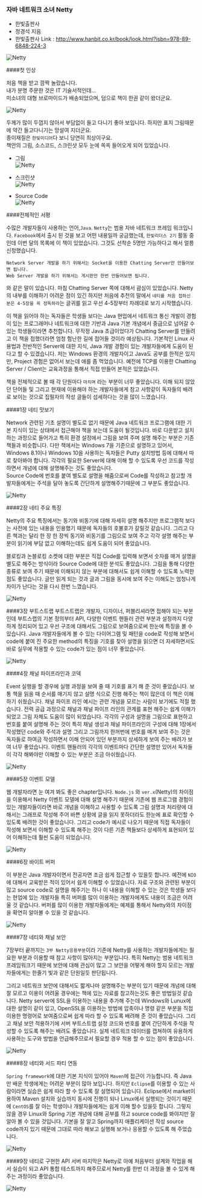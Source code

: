 ### 자바 네트워크 소녀 Netty
- 한빛출판사
- 정경석 지음
- 한빛출판사 Link : <http://www.hanbit.co.kr/book/look.html?isbn=978-89-6848-224-3>

 ![Netty](https://github.com/DevStarSJ/Study/blob/master/Blog/Review/Books/image/small.hanbit.netty.02.jpg?raw=true)  

####첫 인상

처음 책을 받고 깜짝 놀랐습니다.  
내가 분명 주문한 것은 IT 기술서적인데...  
미소녀의 대형 브로마이드가 배송되었으며, 덤으로 책이 한권 같이 왔더군요.  

![Netty](https://github.com/DevStarSJ/Study/blob/master/Blog/Review/Books/image/small.hanbit.netty.01.jpg?raw=true)  

두께가 많이 두껍지 않아서 부담없이 들고 다니기 좋아 보입니다. 하지만 표지 그림때문에 약간 들고다니기는 망설여 지더군요.  
종이재질은 `한빛미디어`다 보니 당연히 최상이구요.  
책안의 그림, 소스코드, 스크린샷 모두 눈에 쏙쏙 들어오게 되어 있었습니다.  

- 그림  
  ![Netty](https://github.com/DevStarSJ/Study/blob/master/Blog/Review/Books/image/small.hanbit.netty.03.jpg?raw=true)  

- 스크린샷  
  ![Netty](https://github.com/DevStarSJ/Study/blob/master/Blog/Review/Books/image/small.hanbit.netty.04.jpg?raw=true)  

- Source Code  
  ![Netty](https://github.com/DevStarSJ/Study/blob/master/Blog/Review/Books/image/small.hanbit.netty.05.jpg?raw=true)  

####전체적인 서평

수많은 개발자들이 사용하는 언어,`Java`. `Netty`는 범용 자바 네트워크 프레임 워크입니다. `Facebook`에서 출시 된 것을 보고 어떤 내용일까 궁금했는데, `한빛리더스 2기` 활동 중인데 이번 달의 목록에 이 책이 있었습니다. 그것도 선착순 5명만 가능하다고 해서 얼릉 신청했습니다.  
```
Network Server 개발을 하기 위해서는 Socket을 이용한 Chatting Server만 만들어보면 됩니다.
Web Server 개발을 하기 위해서는 게시판만 한번 만들어보면 됩니다.
```
와 같은 말이 있습니다. 마침 Chatting Server 쪽에 대해서 괌심이 있었습니다. Netty의 내부를 이해하기 어려운 점이 있긴 하지만 처음에 추천의 말에서 `네티를 처음 접하신 분은 4-5장을 꼭 정독하라`는 글귀를 읽고 우선 4-5장부터 차례대로 보기 시작했습니다.  

이 책을 읽어야 하는 독자들은 학생들 보다는 Java 현업에서 네트워크 통신 개발이 경험이 있는 프로그래머나 네트워크에 대한 기반과 Java 기본 개념에서 중급으로 넘어갈 수 있는 학생들이라면 추천합니다. 무작정 Java 초급이었다가 Chatting Server를 만들려고 이 책을 접했더라면 엄청 험난한 길에 접어들 것이라 예상됩니다. 기본적인 Linux 사용법과 전반적인 Server에 대한 지식, Java 개발 경험이 있는 개발자들에게 도움이 된다고 할 수 있겠습니다. 저는 Windows 환경의 개발자이고 Java도 공부를 한적은 있지만, Project 경험은 없어서 보는데 애를 좀 먹었습니다. 예전에 TCP를 이용한 Chatting Server / Client는 교육과정을 통해서 직접 만들어 본적은 있었습니다.  

책을 전체적으로 볼 때 각 단원마다 `마치며` 라는 부분이 너무 좋았습니다. 이해 되지 않았던 단어들 및 그리고 현재에 이용해야 하는 개발자들에게 참고 사항같이 독자들의 배려로 보이는 것으로 집필자의 작성 글들이 섬세하다는 것을 많이 느꼈습니다.  

####1장 네티 맛보기  

Network 관련된 기초 설명이 별도로 없기 때문에 Java 네트워크 프로그램에 대한 기본 지식이 있는 상태에서 접근해야 책을 보는데 도움이 될것입니다. 바로 다운받고 설치하는 과정으로 들어가고 특히 환경 설정에서 그림을 보여 주며 설명 해주는 부분은 기존 책들과 비슷합니다. 다만 책에서는 Windows 7을 기준으로 설명하고 있어서, Windows 8.1이나 Windows 10을 사용하는 독자들은 Putty 설치방법 등에 대해서 따로 찾아봐야 합니다. 각각의 필요한 Server에 대해 이해 할 수 있도록 우선 코드를 작성하면서 개념에 대해 설명해주는 것도 좋았습니다.  
Source Code에 번호를 붙여 별도로 설명을 해줌으로써 Code를 작성하고 참고할 개발자들에게는 주석을 달아 놓도록 간단하게 설명해주기때문에 그 부분도 좋았습니다.

![Netty](https://github.com/DevStarSJ/Study/blob/master/Blog/Review/Books/image/small.hanbit.netty.06.jpg?raw=true) 

####2장 네티 주요 특징

Netty의 주요 특징에서는 동기와 비동기에 대해 자세히 설명 해주지만 프로그램적 보다는 사전에 있는 내용을 인용했기 때문에 독자들의 호불호가 갈릴것 같습니다. 그리고 다른 책과는 달리 한 장 한 장씩 동기와 비동기를 그림으로 보여 주고 각각 설명 해주는 부분이 읽기에 부담 없고 이해하는데도 쉽게 도움이 되어 좋았습니다.  

블로킹과 논블로킹 소켓에 대한 부분은 직접 Code를 입력해 보면서 숫자를 매겨 설명을 별도로 해주는 방식이라 Source Code에 대한  분석도 좋았습니다. 그림을 통해 다양한 종류로 보여 주기 때문에 이해되지 않는 부분에 대해서도 쉽게 이해할 수 있도록 노력한 점도 좋았습니다. 글만 읽게 되는 것과 글과 그림을 동시에 보여 주는 이해도는 엄청나게 차이가 난다는 것을 다시 한번 느꼈습니다.  

![Netty](https://github.com/DevStarSJ/Study/blob/master/Blog/Review/Books/image/small.hanbit.netty.07.jpg?raw=true) 

####3장 부트스트랩 
부트스트랩은 개발자, 디자이너, 퍼블리셔라면 접해야 되는 부분인데 부트스랩의 기본 정의부터 API, 다양한 이벤트 핸들러 관련 부분과 설정까지 다양하게 정리되어 있고 우선 구조에 대해서도 그림으로 보여줌으로써 한눈에 특징을 볼 수 있습니다. Java 개발자들에게 볼 수 있는 다이어그램 및 패턴을 code로 작성해 보면서 code에 붙여 진 주요한 method의 특징을 기호를 찾아 설명을 읽으면 더 자세하면서도 바로 실무에 적용할 수 있는 code가 있는 점이 너무 좋았습니다.

![Netty](https://github.com/DevStarSJ/Study/blob/master/Blog/Review/Books/image/small.hanbit.netty.08.jpg?raw=true) 

####4장 채널 파이프라인과 코덱

Event 실행을 할 경우에 실행 과정을 보여 줄 때 기호를 표기 해 준 것이 좋았습니다. 보통 책을 읽을 때 순서를 매기지 않고 설명 식으로 진행 해주는 책이 많은데 이 책은 이해하기 쉬웠습니다. 채널 파이프 라인 예시는 관련 개념을 모르는 사람이 보기에도 적절 했습니다. 전력 공급 과정으로 채널과 채널 파이프 라인의 관계를 표현 해주는 쉽게 이해가 되었고 그림 자체도 도움이 많이 되었습니다. 각각의 구성과 설명을 그림으로 표현하고 번호를 붙여 설명해 주는 것이 특히 채널 생성과 채널 파이프라인의 구성에 대해 1장에서 작성했던 code와 주석과 설명 그리고 그림까지 한꺼번에 번호를 매겨 보여 주는 것은 독자들로 하여금 작성하면서 이해 안되어 있던 부분까지 상세하게 보여 주는 배려가 보여 너무 좋았습니다. 이벤트 핸들러의 각각의 이벤트마다 간단한 설명만 있어서 독자들이 각각 해봐야만 이해할 수 있는 부분은 조금 아쉬웠습니다.  

![Netty](https://github.com/DevStarSJ/Study/blob/master/Blog/Review/Books/image/small.hanbit.netty.09.jpg?raw=true) 

####5장 이벤트 모델  

 웹 개발자라면 눈 여겨 봐도 좋은 chapter입니다. `Node.js` 와 `ver.x`(Netty)의 차이점을 이용해서 Netty 이벤트 모델에 대해 설명 해주기 때문에 기존에 웹 프로그램 경험이 있는 개발자들이라면 바로 개념을 이해하고 사용할 수 있도록 그림 설명과 처리량에 대해서는 그래프로 작성해 주어 바쁜 상황에 글을 읽지 못하더라도 한눈에 표로 확인할 수 있도록 배려한 것이 좋았습니다. 그리고 code가 예시로 나오기 때문에 직접 독자들이 작성해 보면서 이해할 수 있도록 해주는 것이 다른 기존 책들보다 상세하게 표현되어 있어 이해하는데 훨씬 도움이 되었습니다.
 
![Netty](https://github.com/DevStarSJ/Study/blob/master/Blog/Review/Books/image/small.hanbit.netty.10.jpg?raw=true) 

####6장 바이트 버퍼  

이 부분은 Java 개발자이면서 전공자면 조금 쉽게 접근할 수 있을듯 합니다. 예전에 `NIO`에 대해서 교육받은 적이 있어서 쉽게 이해할 수 있었습니다. 자료 구조와 관련된 부분이 많고 source code로 설명을 해주기는 하나 이 내용을 이해할 수 있는 것은 학생들 보다는 현업에 있는 개발자들 특히 버퍼를 많이 이용하는 개발자에게도 내용이 조금은 어려울 것 같습니다. 버퍼를 많이 이용한 개발자들에게는 예제를 통해서 Netty와의 차이점을 확연히 알아볼 수 있을 것 같습니다.

![Netty](https://github.com/DevStarSJ/Study/blob/master/Blog/Review/Books/image/small.hanbit.netty.11.jpg?raw=true) 

####7장 네티와 채널 보안  

7장부터 끝까지는 `3부 Netty응용부분`이라 기존에 Netty를 사용하는 개발자들에게는 필요한 부분과 이용할 때 참고 사항이 많아지는 부분입니다. 특히 Netty는 범용 네트워크 프레임워크기 때문에 보안에 대해 관심이 많고 그 보안을 어떻게 해야 할지 모르는 개발자들에게는 한줄기 빛과 같은 단원일듯 판단됩니다.  

그리고 네트워크 보안에 대해서도 짧게나마 설명해주는 부분이 있기 때문에 개념에 대해 잘 모르고 이용이 어려울 경우에는 책에 있는 자료를 참고하는것도 좋은 방법일것 같습니다. Netty server에 SSL을 이용하는 내용을 추가해 주는데 Windows와 Lunux에 대한 설명이 같이 있고, OpenSSL을 이용하는 방법에 압축이나 명령 같은 부분을 직접 이용한 명령어로 보여줌으로써 쉽게 따라 할 수 있도록 배려해 준 것이 좋았습니다. 그리고 채널 보안 적용하기에 서버 부트스트랩 설정 코드와 번호를 붙여 간단하게 주석을 작성할 수 있도록 해주는 배려도 좋았습니다. 실제 네트워크 데이터를 캡쳐하여 유용하게 사용하는 도구와 방법을 언급해주므로서 필요할 경우 적용 할 수 있는 점이 좋았습니다.

![Netty](https://github.com/DevStarSJ/Study/blob/master/Blog/Review/Books/image/small.hanbit.netty.12.jpg?raw=true) 

####8장 네티와 서드 파티 연동  

`Spring framework`에 대한 기본 지식이 있어야 `Maven`에 접근이 가능합니다. 즉 Java만 배운 학생에게는 어려운 부분이 많아 보입니다. 하지만 `Eclipse`를 이용할 수 있는 사람이라면 실습은 쉽게 따라 할 수 있도록 잘 설명되어 있습니다. Eclipse에서  market이용하여 Maven 설치와 실습까지 동시에 진행이 되나 Linux에서 실행되는 것이기 때문에 `CentOS`를 잘 아는 학생이나  개발자들에게는 쉽게 이해 할수 있을듯 합니다. 그렇지 않을 경우 Linux와 Spring 기본 개념에 대해 공부를 하고 source code를 봐야지만 잘 알아 볼 수 있을 것입니다. 기본을 잘 알고 Spring까지 애플리케이션 작성 source code까지 있기 때문에 그대로 따라 해보고 실행해 보거나 응용할 수 있도록 해 주었습니다.

![Netty](https://github.com/DevStarSJ/Study/blob/master/Blog/Review/Books/image/small.hanbit.netty.13.jpg?raw=true)  

####9장 네티로 구현한 API 서버 
마지막은 Netty로 아예 처음부터 설계와 작업을 해서 실습이 되고 API 통합 테스트까지 해주므로서 Netty를 한번 더 과정을 볼 수 있게 해주는 과정이라 좋았습니다.  

![Netty](https://github.com/DevStarSJ/Study/blob/master/Blog/Review/Books/image/small.hanbit.netty.14.jpg?raw=true)


